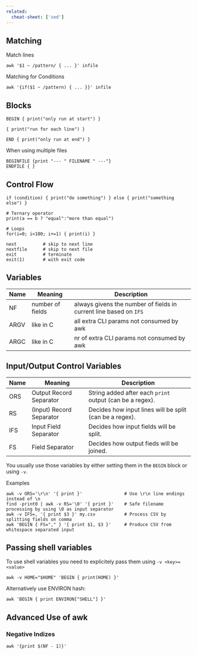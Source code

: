 ```yaml
---
related:
  cheat-sheet: ['sed']
---
```


## Matching

Match lines

    awk '$1 ~ /pattern/ { ... }' infile

Matching for Conditions

    awk '{if($1 ~ /pattern) { ... }}' infile

## Blocks

    BEGIN { print("only run at start") }
    
    { print("run for each line") }
    
    END { print("only run at end") }
    
When using multiple files

    BEGINFILE {print "--- " FILENAME " ---"}
    ENDFILE { }
    
## Control Flow

    if (condition) { print("do something") } else { print("something else") }
    
    # Ternary operator
    print(a == b ? "equal":"more than equal")
    
    # Loops
    for(i=0; i<100; i+=1) { print(i) }

    next          # skip to next line
    nextfile      # skip to next file
    exit          # terminate 
    exit(1)       # with exit code

##  Variables

| Name   | Meaning  | Description |
|--------|----------|-------------|
| NF     | number of fields | always givens the number of fields in current line based on `IFS` |
| ARGV   | like in C | all extra CLI params not consumed by awk |
| ARGC   | like in C | nr of extra CLI params not consumed by awk |

## Input/Output Control Variables

| Name   | Meaning  | Description |
|--------|----------|-------------|
| ORS    | Output Record Separator  | String added after each `print` output (can be a regex). |
| RS     | (Input) Record Separator | Decides how input lines will be split (can be a regex). |
| IFS    | Input Field Separator | Decides how input fields will be split. |
| FS     | Field Separator | Decides how output fieds will be joined. |

You usually use those variables by either setting them in the `BEGIN` block or using `-v`.

Examples

    awk -v ORS='\r\n' '{ print }'                # Use \r\n line endings instead of \n
    find -print0 | awk -v RS='\0' '{ print }'    # Safe filename processing by using \0 as input separator
    awk -v IFS=, '{ print $3 }' my.csv           # Process CSV by splitting fields on comma
    awk 'BEGIN { FS="," } '{ print $1, $3 }'     # Produce CSV from whitespace separated input

## Passing shell variables

To use shell variables you need to explicitely pass them using `-v <key>=<value>`

    awk -v HOME="$HOME" 'BEGIN { print(HOME) }'
    
Alternatively use ENVIRON hash:

    awk 'BEGIN { print ENVIRON["SHELL"] }'

## Advanced Use of awk

### Negative Indizes

    awk '{print $(NF - 1)}'
